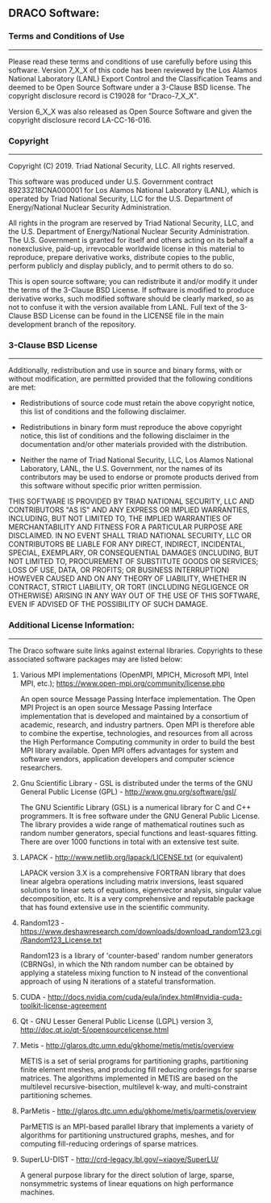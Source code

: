 ## DRACO Software:

### Terms and Conditions of Use
----------------------------------------

Please read these terms and conditions of use carefully before using this
software. Version 7_X_X of this code has been reviewed by the Los Alamos
National Laboratory (LANL) Export Control and the Classification Teams and
deemed to be Open Source Software under a 3-Clause BSD license.  The copyright
disclosure record is C19028 for "Draco-7_X_X".

Version 6_X_X was also released as Open Source Software and given the
copyright disclosure record LA-CC-16-016.

### Copyright
--------------------

Copyright (C) 2019. Triad National Security, LLC.  All rights reserved.

This software was produced under U.S. Government contract 89233218CNA000001 for
Los Alamos National Laboratory (LANL), which is operated by Triad National
Security, LLC for the U.S. Department of Energy/National Nuclear Security
Administration.

All rights in the program are reserved by Triad National Security, LLC, and the
U.S. Department of Energy/National Nuclear Security Administration. The
U.S. Government is granted for itself and others acting on its behalf a
nonexclusive, paid-up, irrevocable worldwide license in this material to
reproduce, prepare derivative works, distribute copies to the public, perform
publicly and display publicly, and to permit others to do so.

This is open source software; you can redistribute it and/or modify it under the
terms of the 3-Clause BSD License. If software is modified to produce derivative
works, such modified software should be clearly marked, so as not to confuse it
with the version available from LANL. Full text of the 3-Clause BSD License can
be found in the LICENSE file in the main development branch of the repository.

### 3-Clause BSD License
------------------------------

Additionally, redistribution and use in source and binary forms, with or without
modification, are permitted provided that the following conditions are met:

- Redistributions of source code must retain the above copyright notice, this
  list of conditions and the following disclaimer.

- Redistributions in binary form must reproduce the above copyright notice, this
  list of conditions and the following disclaimer in the documentation and/or
  other materials provided with the distribution.

- Neither the name of Triad National Security, LLC, Los Alamos National
  Laboratory, LANL, the U.S. Government, nor the names of its contributors may
  be used to endorse or promote products derived from this software without
  specific prior written permission.

THIS SOFTWARE IS PROVIDED BY TRIAD NATIONAL SECURITY, LLC AND CONTRIBUTORS "AS
IS" AND ANY EXPRESS OR IMPLIED WARRANTIES, INCLUDING, BUT NOT LIMITED TO, THE
IMPLIED WARRANTIES OF MERCHANTABILITY AND FITNESS FOR A PARTICULAR PURPOSE ARE
DISCLAIMED. IN NO EVENT SHALL TRIAD NATIONAL SECURITY, LLC OR CONTRIBUTORS BE
LIABLE FOR ANY DIRECT, INDIRECT, INCIDENTAL, SPECIAL, EXEMPLARY, OR
CONSEQUENTIAL DAMAGES (INCLUDING, BUT NOT LIMITED TO, PROCUREMENT OF SUBSTITUTE
GOODS OR SERVICES; LOSS OF USE, DATA, OR PROFITS; OR BUSINESS INTERRUPTION)
HOWEVER CAUSED AND ON ANY THEORY OF LIABILITY, WHETHER IN CONTRACT, STRICT
LIABILITY, OR TORT (INCLUDING NEGLIGENCE OR OTHERWISE) ARISING IN ANY WAY OUT OF
THE USE OF THIS SOFTWARE, EVEN IF ADVISED OF THE POSSIBILITY OF SUCH DAMAGE.

### Additional License Information:
----------------------------------------

The Draco software suite links against external libraries. Copyrights to these
associated software packages may are listed below:

1. Various MPI implementations (OpenMPI, MPICH, Microsoft MPI, Intel MPI, etc.);
   https://www.open-mpi.org/community/license.php

   An open source Message Passing Interface implementation. The Open MPI Project
   is an open source Message Passing Interface implementation that is developed
   and maintained by a consortium of academic, research, and industry
   partners. Open MPI is therefore able to combine the expertise, technologies,
   and resources from all across the High Performance Computing community in
   order to build the best MPI library available.  Open MPI offers advantages
   for system and software vendors, application developers and computer science
   researchers.

2. Gnu Scientific Library - GSL is distributed under the terms of the GNU
   General Public License (GPL) - http://www.gnu.org/software/gsl/

   The GNU Scientific Library (GSL) is a numerical library for C and C++
   programmers. It is free software under the GNU General Public License.  The
   library provides a wide range of mathematical routines such as random number
   generators, special functions and least-squares fitting.  There are over 1000
   functions in total with an extensive test suite.

3. LAPACK - http://www.netlib.org/lapack/LICENSE.txt  (or equivalent)

   LAPACK version 3.X is a comprehensive FORTRAN library that does linear
   algebra operations including matrix inversions, least squared solutions to
   linear sets of equations, eigenvector analysis, singular value decomposition,
   etc. It is a very comprehensive and reputable package that has found
   extensive use in the scientific community.

4. Random123 -
   https://www.deshawresearch.com/downloads/download_random123.cgi/Random123_License.txt

   Random123 is a library of 'counter-based' random number generators (CBRNGs),
   in which the Nth random number can be obtained by applying a stateless mixing
   function to N instead of the conventional approach of using N iterations of a
   stateful transformation.

5. CUDA -
   http://docs.nvidia.com/cuda/eula/index.html#nvidia-cuda-toolkit-license-agreement

6. Qt - GNU Lesser General Public License (LGPL) version 3,
   http://doc.qt.io/qt-5/opensourcelicense.html

7. Metis - http://glaros.dtc.umn.edu/gkhome/metis/metis/overview

   METIS is a set of serial programs for partitioning graphs, partitioning
   finite element meshes, and producing fill reducing orderings for sparse
   matrices. The algorithms implemented in METIS are based on the multilevel
   recursive-bisection, multilevel k-way, and multi-constraint partitioning
   schemes.

8. ParMetis - http://glaros.dtc.umn.edu/gkhome/metis/parmetis/overview

   ParMETIS is an MPI-based parallel library that implements a variety of
   algorithms for partitioning unstructured graphs, meshes, and for computing
   fill-reducing orderings of sparse matrices.

9. SuperLU-DIST - http://crd-legacy.lbl.gov/~xiaoye/SuperLU/

   A general purpose library for the direct solution of large, sparse,
   nonsymmetric systems of linear equations on high performance machines.
